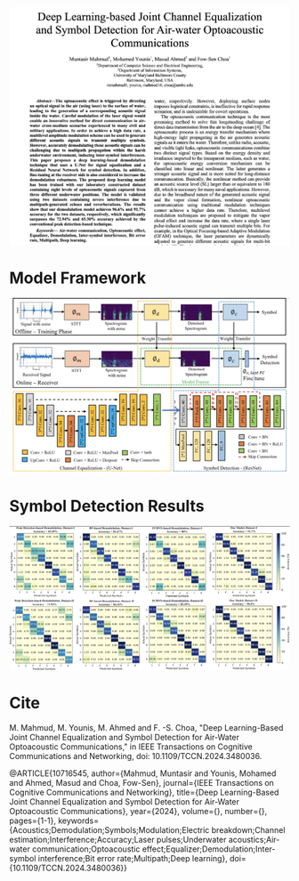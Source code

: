 ![image alt](https://github.com/muntasirmahmud1/Joint_Channel_Equalization_Symbol_Detection/blob/95f5f7bdf6415b1def4a2db4dd84faf6f8d1f0e6/Images/Paper_screenshot.png)

# Model Framework
![image alt](https://github.com/muntasirmahmud1/Joint_Channel_Equalization_Symbol_Detection/blob/a47cd919741ffab74ad6b8e52edc29b941cf6483/Images/model%20framework.png)

# Symbol Detection Results
![image alt](https://github.com/muntasirmahmud1/Joint_Channel_Equalization_Symbol_Detection/blob/95f5f7bdf6415b1def4a2db4dd84faf6f8d1f0e6/Images/confusion%20matrix.png)

# Cite

M. Mahmud, M. Younis, M. Ahmed and F. -S. Choa, "Deep Learning-Based Joint Channel Equalization and Symbol Detection for Air-Water Optoacoustic Communications," in IEEE Transactions on Cognitive Communications and Networking, doi: 10.1109/TCCN.2024.3480036.

@ARTICLE{10716545,
  author={Mahmud, Muntasir and Younis, Mohamed and Ahmed, Masud and Choa, Fow-Sen},
  journal={IEEE Transactions on Cognitive Communications and Networking}, 
  title={Deep Learning-Based Joint Channel Equalization and Symbol Detection for Air-Water Optoacoustic Communications}, 
  year={2024},
  volume={},
  number={},
  pages={1-1},
  keywords={Acoustics;Demodulation;Symbols;Modulation;Electric breakdown;Channel estimation;Interference;Accuracy;Laser pulses;Underwater acoustics;Air-water communication;Optoacoustic effect;Equalizer;Demodulation;Inter-symbol interference;Bit error rate;Multipath;Deep learning},
  doi={10.1109/TCCN.2024.3480036}}



